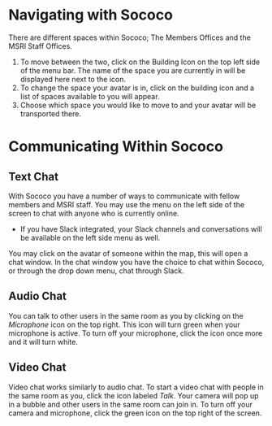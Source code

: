 # Navigating with Sococo
There are different spaces within Sococo; The Members Offices and the MSRI Staff Offices. 
1. To move between the two, click on the Building Icon on the top left side of the menu bar. The name of the space you are currently in will be displayed here next to the icon. 
2. To change the space your avatar is in, click on the building icon and a list of spaces available to you will appear. 
3. Choose which space you would like to move to and your avatar will be transported there. 


# Communicating Within Sococo
## Text Chat
With Sococo you have a number of ways to communicate with fellow members and MSRI staff. You may use the menu on the left side of the screen to chat with anyone who is currently online. 
- If you have Slack integrated, your Slack channels and conversations will be available on the left side menu as well. 

You may click on the avatar of someone within the map, this will open a chat window. In the chat window you have the choice to chat within Sococo, or through the drop down menu, chat through Slack.

## Audio Chat
You can talk to other users in the same room as you by clicking on the *Microphone* icon on the top right. This icon will turn green when your microphone is active. To turn off your microphone, click the icon once more and it will turn white. 

## Video Chat
Video chat works similarly to audio chat. To start a video chat with people in the same room as you, click the icon labeled *Talk*. Your camera will pop up in a bubble and other users in the same room can join in. To turn off your camera and microphone, click the green icon on the top right of the screen. 


